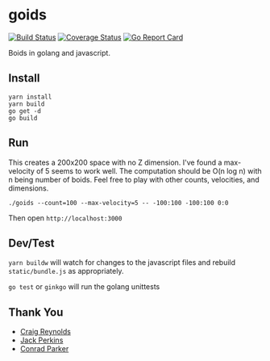 goids
=====
[![Build Status](https://travis-ci.org/taybin/goids.svg?branch=master)](https://travis-ci.org/taybin/goids)
[![Coverage Status](https://coveralls.io/repos/github/taybin/goids/badge.svg?branch=master)](https://coveralls.io/github/taybin/goids?branch=master)
[![Go Report Card](https://goreportcard.com/badge/github.com/taybin/goids)](https://goreportcard.com/report/github.com/taybin/goids)

Boids in golang and javascript.

Install
-------
```
yarn install
yarn build
go get -d
go build
```

Run
---
This creates a 200x200 space with no Z dimension.  I've found a max-velocity
of 5 seems to work well.  The computation should be O(n log n) with n being
number of boids.  Feel free to play with other counts, velocities, and dimensions.
```
./goids --count=100 --max-velocity=5 -- -100:100 -100:100 0:0
```

Then open `http://localhost:3000`

Dev/Test
--------
`yarn buildw` will watch for changes to the javascript files and rebuild
`static/bundle.js` as appropriately.

`go test` or `ginkgo` will run the golang unittests

Thank You
---------
* [Craig Reynolds](http://www.red3d.com/cwr/boids/)
* [Jack Perkins](https://github.com/jackaperkins/boids)
* [Conrad Parker](http://www.kfish.org/boids/pseudocode.html)
